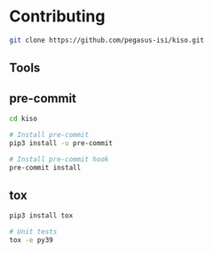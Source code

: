 # Contributing

```sh
git clone https://github.com/pegasus-isi/kiso.git
```

## Tools

## pre-commit

```sh
cd kiso

# Install pre-commit
pip3 install -u pre-commit

# Install pre-commit hook
pre-commit install
```

## tox

```sh
pip3 install tox

# Unit tests
tox -e py39
```
